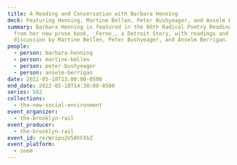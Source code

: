 ```yaml
---
title: A Reading and Conversation with Barbara Henning
deck: Featuring Henning, Martine Bellen, Peter Bushyeager, and Anselm Berrigan
summary: Barbara Henning is featured in the 86th Radical Poetry Reading, reading
  from her new prose book, _Ferne_, a Detroit Story, with readings and
  discussion by Martine Bellen, Peter Bushyeager, and Anselm Berrigan.
people:
  - person: barbara-henning
  - person: martine-bellen
  - person: peter-bushyeager
  - person: anselm-berrigan
date: 2022-05-18T13:00:00-0500
end_date: 2022-05-18T14:30:00-0500
series: 562
collections:
  - the-new-social-environment
event_organizer:
  - the-brooklyn-rail
event_producer:
  - the-brooklyn-rail
event_id: recWripo2V58hFXbZ
event_platform:
  - zoom
---
```

